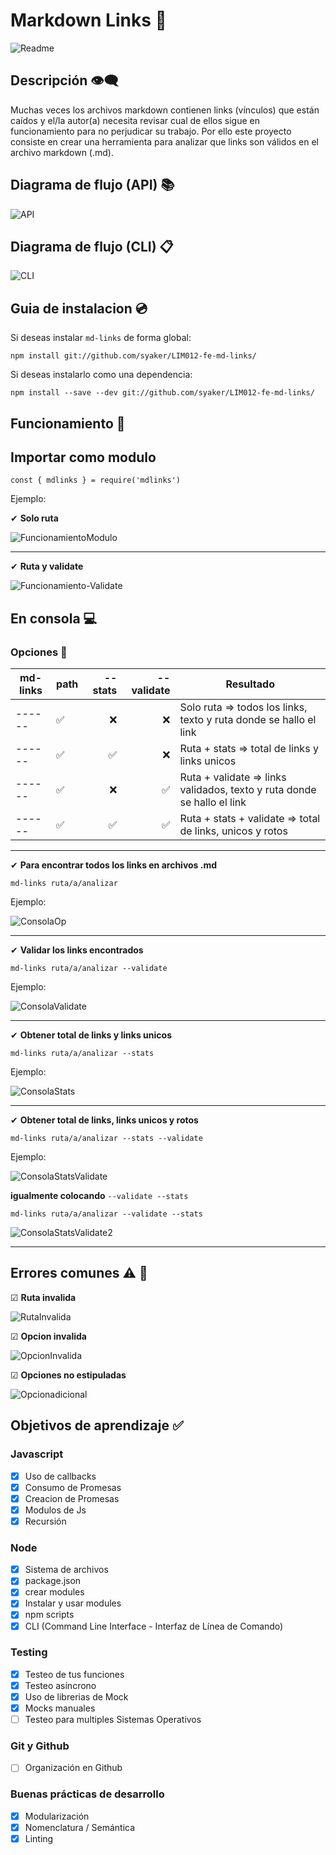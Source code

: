 # Markdown Links 🔗
![Readme](all_images/README-image.png)
## Descripción 👁‍🗨

Muchas veces los archivos markdown contienen links (vínculos) que están caídos y el/la autor(a) necesita revisar cual de ellos sigue en funcionamiento para no perjudicar su trabajo.
Por ello este proyecto consiste en crear una herramienta para analizar que links son válidos en el archivo markdown (.md).

## Diagrama de flujo (API) 📚
![API](all_images/API.png)
## Diagrama de flujo (CLI) 📋
![CLI](all_images/CLI.png)
## **Guia de instalacion** 💿
Si deseas instalar `md-links` de forma global:
~~~
npm install git://github.com/syaker/LIM012-fe-md-links/
~~~

Si deseas instalarlo como una dependencia:

~~~
npm install --save --dev git://github.com/syaker/LIM012-fe-md-links/
~~~

## **Funcionamiento** 🚀

## Importar como modulo

~~~
const { mdlinks } = require('mdlinks')
~~~
Ejemplo:

✔ **Solo ruta**

![FuncionamientoModulo](all_images/fun-md.png)

---

✔ **Ruta y validate**

![Funcionamiento-Validate](all_images/validate-mod.png)

## En consola 💻

### **Opciones** 📑

|md-links|path|--stats|--validate|Resultado                            |
|------  |----------------|------:|------:   |---								   |
|------  |✅              |❌    |❌        | Solo ruta => todos los links, texto y ruta donde se hallo el link |
|------  |✅              |✅    |❌        | Ruta + stats => total de links y links unicos|
|------  |✅              |❌    |✅        | Ruta + validate => links validados, texto y ruta donde se hallo el link    |
|------  |✅              |✅    |✅        | Ruta + stats + validate => total de links, unicos y rotos|
---
✔ **Para encontrar todos los links en archivos .md**
~~~
md-links ruta/a/analizar
~~~
Ejemplo:

![ConsolaOp](all_images/fun-mod.png)

---

✔ **Validar los links encontrados**
~~~
md-links ruta/a/analizar --validate
~~~
Ejemplo:

![ConsolaValidate](all_images/validate.png)

---

✔ **Obtener total de links y links unicos**
~~~
md-links ruta/a/analizar --stats
~~~
Ejemplo:

![ConsolaStats](all_images/stats.png)

---

✔ **Obtener total de links, links unicos y rotos**
~~~
md-links ruta/a/analizar --stats --validate
~~~
Ejemplo:

![ConsolaStatsValidate](all_images/validate-stats.png)

**igualmente colocando** `--validate --stats`
~~~
md-links ruta/a/analizar --validate --stats
~~~
![ConsolaStatsValidate2](all_images/validate-stats.png)

---

 ## **Errores comunes** ⚠ 📣

☑ **Ruta invalida**

![RutaInvalida](all_images/ruta-invalida.png)


☑ **Opcion invalida**

![OpcionInvalida](all_images/opcion-invalida.png)


☑ **Opciones no estipuladas**

![Opcionadicional](all_images/opcion-adicional.png)


## Objetivos de aprendizaje ✅

### Javascript
- [x] Uso de callbacks
- [x] Consumo de Promesas
- [x] Creacion de Promesas
- [x] Modulos de Js
- [x] Recursión

### Node
- [x] Sistema de archivos
- [x] package.json
- [x] crear modules
- [x] Instalar y usar modules
- [x] npm scripts
- [x] CLI (Command Line Interface - Interfaz de Línea de Comando)

### Testing
- [x] Testeo de tus funciones
- [x] Testeo asíncrono
- [x] Uso de librerias de Mock
- [x] Mocks manuales
- [ ] Testeo para multiples Sistemas Operativos

### Git y Github
- [ ] Organización en Github

### Buenas prácticas de desarrollo
- [x] Modularización
- [x] Nomenclatura / Semántica
- [x] Linting

